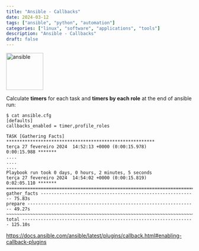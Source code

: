 ```yaml
---
title: "Ansible - Callbacks"
date: 2024-03-12
tags: ["ansible", "python", "automation"]
categories: ["linux", "software", "applications", "tools"]
description: "Ansible - Callbacks"
draft: false
---
```


<img src="https://upload.wikimedia.org/wikipedia/commons/2/24/Ansible_logo.svg" alt="ansible" width="100" height="100">

Calculate **timers** for each task and **timers by each role** at the end of ansible run:

```shell
$ cat ansible.cfg
[defaults]
callbacks_enabled = timer,profile_roles
```

```shell
TASK [Gathering Facts] ********************************************************
terça 27 fevereiro 2024  14:52:13 +0000 (0:00:15.978)       0:00:15.988 *******
....
....
....
Playbook run took 0 days, 0 hours, 2 minutes, 5 seconds
terça 27 fevereiro 2024  14:54:02 +0000 (0:00:15.819)       0:02:05.110 *******
===============================================================================
gather_facts ----------------------------------------------------------- 75.83s
prepare ---------------------------------------------------------------- 49.27s
~~~~~~~~~~~~~~~~~~~~~~~~~~~~~~~~~~~~~~~~~~~~~~~~~~~~~~~~~~~~~~~~~~~~~~~~~~~~~~~
total ----------------------------------------------------------------- 125.10s
```

https://docs.ansible.com/ansible/latest/plugins/callback.html#enabling-callback-plugins
